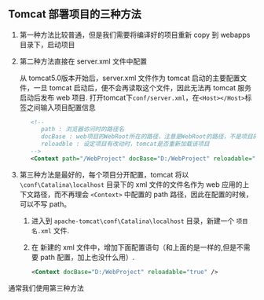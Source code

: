 #

## Tomcat 部署项目的三种方法

1. 第一种方法比较普通，但是我们需要将编译好的项目重新 copy 到 webapps 目录下，启动项目

2. 第二种方法直接在 server.xml 文件中配置

   从 tomcat5.0版本开始后，server.xml 文件作为 tomcat 启动的主要配置文件，一旦 tomcat 启动后，便不会再读取这个文件，因此无法再 tomcat 服务启动后发布 web 项目.
   打开tomcat下`conf/server.xml`，在`<Host></Host>`标签之间输入项目配置信息

   ```xml
      <!-- 
         path : 浏览器访问时的路径名
         docBase : web项目的WebRoot所在的路径，注意是WebRoot的路径，不是项目的路径。其实也就是编译后的项目
         reloadble : 设定项目有改动时，tomcat是否重新加载该项目 
      -->
      <Context path="/WebProject" docBase="D:/WebProject" reloadable="true" />
   ```

3. 第三种方法是最好的，每个项目分开配置，tomcat 将以`\conf\Catalina\localhost` 目录下的 xml 文件的文件名作为 web 应用的上下文路径，而不再理会 `<Context>` 中配置的 path 路径，因此在配置的时候，可以不写 path。

   1. 进入到 `apache-tomcat\conf\Catalina\localhost` 目录，新建一个 `项目名.xml` 文件.
   2. 在 新建的 xml 文件中，增加下面配置语句（和上面的是一样的,但是不需要 path 配置，加上也没什么用）.

      ```xml
      <Context docBase="D:/WebProject" reloadable="true" />
      ```

通常我们使用第三种方法